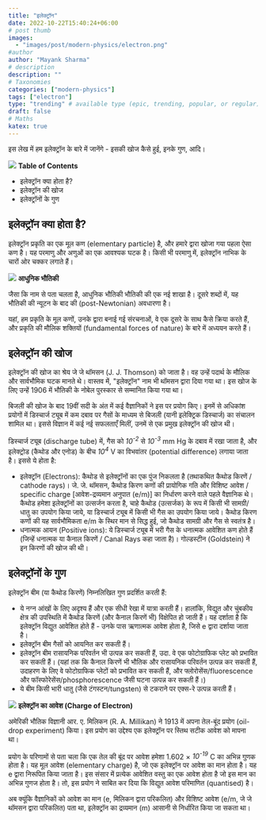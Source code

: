 ```yaml
---
title: "इलेक्ट्रॉन"
date: 2022-10-22T15:40:24+06:00
# post thumb
images:
  - "images/post/modern-physics/electron.png"
#author
author: "Mayank Sharma"
# description
description: ""
# Taxonomies
categories: ["modern-physics"]
tags: ["electron"]
type: "trending" # available type (epic, trending, popular, or regular)
draft: false
# Maths
katex: true
---
```


इस लेख में हम इलेक्ट्रॉन के बारे में जानेंगे - इसकी खोज कैसे हुई, इनके गुण, आदि।

<div class="toc-mak">
<img src="../../../images/pencil.png">
<b>Table of Contents</b>
<ul>
<li>इलेक्ट्रॉन क्या होता है?</li>
<li>इलेक्ट्रॉन की खोज</li>
<li>इलेक्ट्रॉनों के गुण</li>
</ul>
</div>

## इलेक्ट्रॉन क्या होता है?

इलेक्ट्रॉन प्रकृति का एक मूल कण (elementary particle) है, और हमारे द्वारा खोजा गया पहला ऐसा कण है। यह परमाणु और अणुओं का एक आवश्यक घटक है। किसी भी परमाणु में, इलेक्ट्रॉन नाभिक के चारों ओर चक्कर लगाते हैं।

<div class="toc-mak">
  <img src="../../../images/pencil.png">
  <b>आधुनिक भौतिकी</b><br>

जैसा कि नाम से पता चलता है, आधुनिक भौतिकी भौतिकी की एक नई शाखा है। दूसरे शब्दों में, यह भौतिकी की न्यूटन के बाद की (post-Newtonian) अवधारणा है।

यहां, हम प्रकृति के मूल कणों, उनके द्वारा बनाई गई संरचनाओं, वे एक दूसरे के साथ कैसे क्रिया करते हैं, और प्रकृति की मौलिक शक्तियों (fundamental forces of nature) के बारे में अध्ययन करते हैं।
</div>


## इलेक्ट्रॉन की खोज

इलेक्ट्रॉन की खोज का श्रेय जे जे थॉमसन (J. J. Thomson) को जाता है। वह उन्हें पदार्थ के मौलिक और सार्वभौमिक घटक मानते थे। वास्तव में, "इलेक्ट्रॉन" नाम भी थॉमसन द्वारा दिया गया था। इस खोज के लिए उन्हें 1906 में भौतिकी के नोबेल पुरस्कार से सम्मानित किया गया था।

बिजली की खोज के बाद 19वीं सदी के अंत में कई वैज्ञानिकों ने इस पर प्रयोग किए। इनमें से अधिकांश प्रयोगों में डिस्चार्ज ट्यूब में कम दबाव पर गैसों के माध्यम से बिजली (यानी इलेक्ट्रिक डिस्चार्ज) का संचालन शामिल था। इससे विज्ञान में कई नई सफलताएँ मिलीं, उनमें से एक प्रमुख इलेक्ट्रॉन की खोज थी।

डिस्चार्ज ट्यूब (discharge tube) में, गैस को <var>10<sup>-2</sup></var> से <var>10<sup>-3</sup></var> mm Hg के दबाव में रखा जाता है, और इलेक्ट्रोड (कैथोड और एनोड) के बीच <var>10<sup>4</sup></var> V का विभवांतर (potential difference) लगाया जाता है। इससे ये होता है:
* इलेक्ट्रॉन (Electrons): कैथोड से इलेक्ट्रॉनों का एक पुंज निकलता है (तथाकथित कैथोड किरणें / cathode rays)। जे. जे. थॉमसन, कैथोड किरण कणों की प्रायोगिक गति और विशिष्ट आवेश / specific charge [आवेश-द्रव्यमान अनुपात (e/m)] का निर्धारण करने वाले पहले वैज्ञानिक थे। कैथोड हमेशा इलेक्ट्रॉनों का उत्सर्जन करता है, चाहे कैथोड (उत्सर्जक) के रूप में किसी भी सामग्री/धातु का उपयोग किया जाये, या डिस्चार्ज ट्यूब में किसी भी गैस का उपयोग किया जाये। कैथोड किरण कणों की यह सार्वभौमिकता e/m के स्थिर मान से सिद्ध हुई, जो कैथोड सामग्री और गैस से स्वतंत्र है।
* धनात्मक आयन (Positive ions): ये डिस्चार्ज ट्यूब में भरी गैस के धनात्मक आवेशित कण होते हैं (जिन्हें धनात्मक या कैनाल किरणें / Canal Rays कहा जाता है)। गोल्डस्टीन (Goldstein) ने इन किरणों की खोज की थी।


## इलेक्ट्रॉनों के गुण

इलेक्ट्रॉन बीम (या कैथोड किरणें) निम्नलिखित गुण प्रदर्शित करती हैं:
* ये नग्न आंखों के लिए अदृश्य हैं और एक सीधी रेखा में यात्रा करती हैं। हालांकि, विद्युत और चुंबकीय क्षेत्र की उपस्थिति में कैथोड किरणें (और कैनाल किरणें भी) विक्षेपित हो जाती हैं। यह दर्शाता है कि इलेक्ट्रॉन विद्युत आवेशित होते हैं - उनके पास ऋणात्मक आवेश होता है, जिसे e द्वारा दर्शाया जाता है।
* इलेक्ट्रॉन बीम गैसों को आयनित कर सकती हैं।
* इलेक्ट्रॉन बीम रासायनिक परिवर्तन भी उत्पन्न कर सकती हैं, उदा. वे एक फोटोग्राफिक प्लेट को प्रभावित कर सकती हैं। (यहां तक कि कैनाल किरणें भी भौतिक और रासायनिक परिवर्तन उत्पन्न कर सकती हैं, उदाहरण के लिए वे फोटोग्राफिक प्लेटों को प्रभावित कर सकती हैं, और फ्लोरोसेंस/fluorescence और फॉस्फोरेसेंस/phosphorescence जैसी घटना उत्पन्न कर सकती हैं।)
* ये बीम किसी भारी धातु (जैसे टंगस्टन/tungsten) से टकराने पर एक्स-रे उत्पन्न करती हैं।

<div class="toc-mak">
  <img src="../../../images/pencil.png">
  <b>इलेक्ट्रॉन का आवेश (Charge of Electron)</b><br>

अमेरिकी भौतिक विज्ञानी आर. ए. मिलिकन (R. A. Millikan) ने 1913 में अपना तेल-बूंद प्रयोग (oil-drop experiment) किया। इस प्रयोग का उद्देश्य एक इलेक्ट्रॉन पर स्तिथ सटीक आवेश को मापना था।

प्रयोग के परिणामों से पता चला कि एक तेल की बूंद पर आवेश हमेशा 1.602 × <var>10<sup>-19</sup></var> C का अभिन्न गुणक होता है। यह मूल आवेश (elementary charge) है, जो एक इलेक्ट्रॉन पर आवेश का मान होता है। यह e द्वारा निरूपित किया जाता है। इस संसार में प्रत्येक आवेशित वस्तु का एक आवेश होता है जो इस मान का अभिन्न गुणज होता है। तो, इस प्रयोग ने साबित कर दिया कि विद्युत आवेश परिमाणित (quantised) है।

अब क्यूंकि वैज्ञानिकों को आवेश का मान (e, मिलिकन द्वारा परिकलित) और विशिष्ट आवेश (e/m, जे जे थॉमसन द्वारा परिकलित) पता था, इलेक्ट्रॉन का द्रव्यमान (m) आसानी से निर्धारित किया जा सकता था।
</div>
